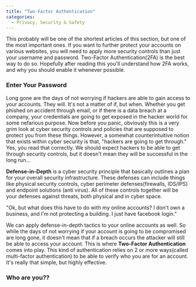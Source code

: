 ```yaml
---
title: "Two-Factor Authentication"
categories:
  - Privacy, Security & Safety
---
```


This probably will be one of the shortest articles of this section, but one of the most important ones. If you want to further protect your accounts on various websites, you will need to apply more security controls than just your username and password. Two-Factor Authentication(2FA) is the best way to do so. Hopefully after reading this you'll understand how 2FA works, and why you should enable it whenever possible.

### Enter Your Password

Long gone are the days of not worrying if hackers are able to gain access to your accounts. They will. It's not a matter of if, but when. Whether you get phished on accident through email, or if there is a data breach at a company, your credentials are going to get exposed in the hacker world for some nefarious purpose. Now before you panic, obviously this is a very grim look at cyber security controls and policies that are supposed to protect you from these things. However, a somewhat counterintuitive notion that exists within cyber security is that, "hackers are going to get through." Yes, you read that correctly. We should expect hackers to be able to get through security controls, but it doesn't mean they will be successful in the long run...

**Defense-in-Depth** is a cyber security principle that basically outlines a plan for your overall security infrastructure. These defenses can include things like physical security controls, cyber perimeter defenses(firewalls, IDS/IPS) and endpoint solutions (anti virus). All of these controls together will be your defenses against threats, both physical and in cyber space.

"Ok, but what does this have to do with my online accounts? I don't own a business, and I'm not protecting a building. I just have facebook login."

We can apply defense-in-depth tactics to your online accounts as well. So while the days of not worrying if your account is going to be compromised are long gone, it doesn't mean that if a breach occurs the attacker will still be able to access your account. This is where **Two-Factor Authentication** comes into play. This kind of authentication relies on 2 or more ways(called multi-factor authentication) to be able to verify who you are for an account. It's really that simple, but highly effective.

### Who are you??




